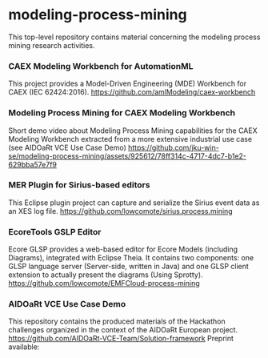 # modeling-process-mining

This top-level repository contains material concerning the modeling process mining research activities.

### CAEX Modeling Workbench for AutomationML
This project provides a Model-Driven Engineering (MDE) Workbench for CAEX (IEC 62424:2016).
https://github.com/amlModeling/caex-workbench

### Modeling Process Mining for CAEX Modeling Workbench
Short demo video about Modeling Process Mining capabilities for the CAEX Modeling Workbench extracted from a more extensive industrial use case (see AIDOaRt VCE Use Case Demo)
https://github.com/jku-win-se/modeling-process-mining/assets/925612/78ff314c-4717-4dc7-b1e2-629bba57e7f9


### MER Plugin for Sirius-based editors
This Eclipse plugin project can capture and serialize the Sirius event data as an XES log file.
https://github.com/lowcomote/sirius.process.mining

### EcoreTools GSLP Editor
Ecore GLSP provides a web-based editor for Ecore Models (including Diagrams), integrated with Eclipse Theia. It contains two components: one GLSP language server (Server-side, written in Java) and one GLSP client extension to actually present the diagrams (Using Sprotty).
https://github.com/lowcomote/EMFCloud-process-mining

### AIDOaRt VCE Use Case Demo
This repository contains the produced materials of the Hackathon challenges organized in the context of the AIDOaRt European project.
https://github.com/AIDOaRt-VCE-Team/Solution-framework
Preprint available:
